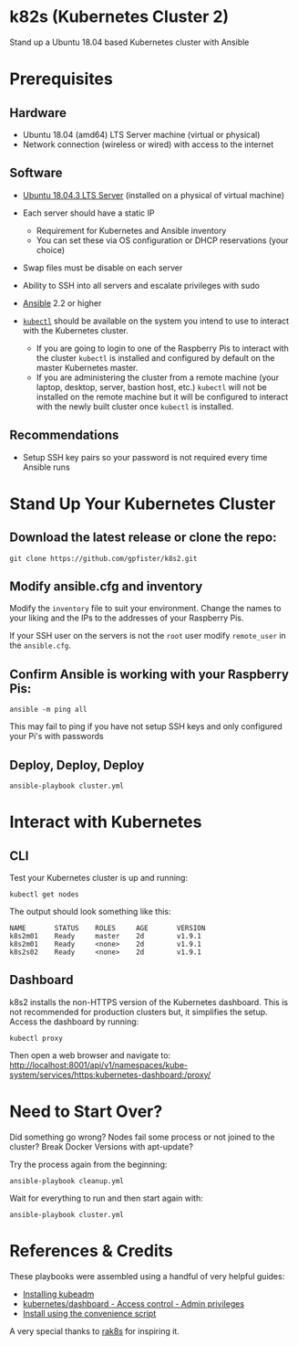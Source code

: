 # k82s (Kubernetes Cluster 2)

Stand up a Ubuntu 18.04 based Kubernetes cluster with Ansible

# Prerequisites

## Hardware

* Ubuntu 18.04 (amd64) LTS Server machine (virtual or physical)
* Network connection (wireless or wired) with access to the internet

## Software

* [Ubuntu 18.04.3 LTS Server](https://ubuntu.com/download/server/thank-you?country=FR&version=18.04.3&architecture=amd64) (installed on a physical of virtual machine)

* Each server should have a static IP
    * Requirement for Kubernetes and Ansible inventory
    * You can set these via OS configuration or DHCP reservations (your choice)

* Swap files must be disable on each server

* Ability to SSH into all servers and escalate privileges with sudo

* [Ansible](http://docs.ansible.com/ansible/latest/intro_installation.html) 2.2 or higher

* [`kubectl`](https://kubernetes.io/docs/tasks/tools/install-kubectl/) should be available on the system you intend to use to interact with the Kubernetes cluster.
    * If you are going to login to one of the Raspberry Pis to interact with the cluster `kubectl` is installed and configured by default on the master Kubernetes master.
    * If you are administering the cluster from a remote machine (your laptop, desktop, server, bastion host, etc.) `kubectl` will not be installed on the remote machine but it will be configured to interact with the newly built cluster once `kubectl` is installed.

## Recommendations

* Setup SSH key pairs so your password is not required every time Ansible runs

# Stand Up Your Kubernetes Cluster

## Download the latest release or clone the repo:

```
git clone https://github.com/gpfister/k8s2.git
```

## Modify ansible.cfg and inventory

Modify the `inventory` file to suit your environment. Change the names to your liking and the IPs to the addresses of your Raspberry Pis.

If your SSH user on the servers is not the `root` user modify `remote_user` in the `ansible.cfg`.

## Confirm Ansible is working with your Raspberry Pis:

```
ansible -m ping all
```
This may fail to ping if you have not setup SSH keys and only configured your Pi's with passwords

## Deploy, Deploy, Deploy

```
ansible-playbook cluster.yml
```

# Interact with Kubernetes

## CLI

Test your Kubernetes cluster is up and running:

```
kubectl get nodes
```

The output should look something like this:

```
NAME       STATUS    ROLES     AGE       VERSION
k8s2m01    Ready     master    2d        v1.9.1
k8s2m01    Ready     <none>    2d        v1.9.1
k8s2s02    Ready     <none>    2d        v1.9.1
```

## Dashboard

k8s2 installs the non-HTTPS version of the Kubernetes dashboard. This is not recommended for production clusters but, it simplifies the setup. Access the dashboard by running:

```
kubectl proxy
```

Then open a web browser and navigate to:
[http://localhost:8001/api/v1/namespaces/kube-system/services/https:kubernetes-dashboard:/proxy/](http://localhost:8001/api/v1/namespaces/kube-system/services/https:kubernetes-dashboard:/proxy/)

# Need to Start Over?

Did something go wrong? Nodes fail some process or not joined to the cluster? Break Docker Versions with apt-update?

Try the process again from the beginning:

```
ansible-playbook cleanup.yml
```
Wait for everything to run and then start again with:

```
ansible-playbook cluster.yml
```

# References & Credits

These playbooks were assembled using a handful of very helpful guides:

* [Installing kubeadm](https://kubernetes.io/docs/setup/independent/install-kubeadm/)
* [kubernetes/dashboard - Access control - Admin privileges](https://github.com/kubernetes/dashboard/wiki/Access-control#admin-privileges)
* [Install using the convenience script](https://docs.docker.com/engine/installation/linux/docker-ce/debian/#install-using-the-convenience-script)

A very special thanks to [rak8s](https://rak8s.io) for inspiring it.

